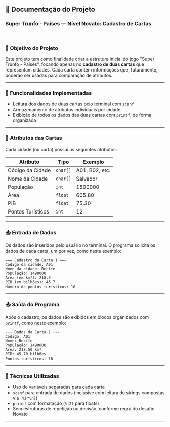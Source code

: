 ## 📝 Documentação do Projeto

### Super Trunfo - Países — Nível Novato: Cadastro de Cartas

--

### 🎯 Objetivo do Projeto

Este projeto tem como finalidade criar a estrutura inicial do jogo "Super Trunfo - Países", focando apenas no **cadastro de duas cartas** que representam cidades. Cada carta contém informações que, futuramente, poderão ser usadas para comparação de atributos.

---

### 📌 Funcionalidades Implementadas

* Leitura dos dados de duas cartas pelo terminal com `scanf`
* Armazenamento de atributos individuais por cidade
* Exibição de todos os dados das duas cartas com `printf`, de forma organizada

---

### 🧩 Atributos das Cartas

Cada cidade (ou carta) possui os seguintes atributos:

| Atributo          | Tipo     | Exemplo        |
| ----------------- | -------- | -------------- |
| Código da Cidade  | `char[]` | A01, B02, etc. |
| Nome da Cidade    | `char[]` | Salvador       |
| População         | `int`    | 1500000        |
| Área              | `float`  | 605.80         |
| PIB               | `float`  | 75.30          |
| Pontos Turísticos | `int`    | 12             |

---

### 📥 Entrada de Dados

Os dados são inseridos pelo usuário no terminal. O programa solicita os dados de cada carta, um por vez, como neste exemplo:

```
=== Cadastro da Carta 1 ===
Código da cidade: A01
Nome da cidade: Recife
População: 1490000
Área (em km²): 218.5
PIB (em bilhões): 45.7
Número de pontos turísticos: 10
```

---

### 📤 Saída do Programa

Após o cadastro, os dados são exibidos em blocos organizados com `printf`, como neste exemplo:

```
--- Dados da Carta 1 ---
Código: A01
Nome: Recife
População: 1490000
Área: 218.50 km²
PIB: 45.70 bilhões
Pontos turísticos: 10
```

---

### 🔧 Técnicas Utilizadas

* Uso de variáveis separadas para cada carta
* `scanf` para entrada de dados (inclusive com leitura de strings compostas via ` %[^\n]`)
* `printf` com formatação (`%.2f` para floats)
* Sem estruturas de repetição ou decisão, conforme regra do desafio Novato

---


